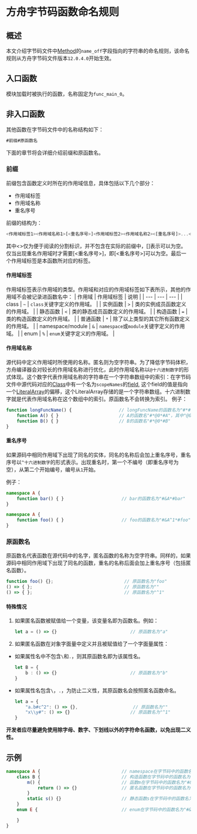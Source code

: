 # 方舟字节码函数命名规则

<!--Kit: ArkTS-->
<!--Subsystem: ArkCompiler-->
<!--Owner: @huyunhui1; @oh-rgx1; @zmw1-->
<!--Designer: @ctw-ian; @hufeng20-->
<!--Tester: @kirl75; @zsw_zhushiwei-->
<!--Adviser: @foryourself-->

## 概述
本文介绍字节码文件中[Method](arkts-bytecode-file-format.md#method)的`name_off`字段指向的字符串的命名规则，该命名规则从方舟字节码文件版本`12.0.4.0`开始生效。
## 入口函数
模块加载时被执行的函数，名称固定为`func_main_0`。
## 非入口函数
其他函数在字节码文件中的名称结构如下：
```ts
#前缀#原函数名
```
下面的章节将会详细介绍前缀和原函数名。
### 前缀
前缀包含函数定义时所在的作用域信息，具体包括以下几个部分：
* 作用域标签
* 作用域名称
* 重名序号

前缀的结构为：
```ts
<作用域标签1><作用域名称1>[<重名序号>]<作用域标签2><作用域名称2><[重名序号]>...<作用域标签n><作用域名称n>[<重名序号>]<作用域标签n+1>
```
其中<>仅为便于阅读的分割标识，并不包含在实际的前缀中，[]表示可以为空。仅当出现重名作用域时才需要[<重名序号>]，即[<重名序号>]可以为空。最后一个作用域标签是本函数所对应的标签。
#### 作用域标签
作用域标签表示作用域的类型。作用域和对应的作用域标签如下表所示，其他的作用域不会被记录进函数名中：
| 作用域 | 作用域标签 | 说明 |
| --- | --- | --- |
| class | `~` | `class`关键字定义的作用域。 |
| 实例函数 | `>` | 类的实例成员函数定义的作用域。 |
| 静态函数 | `<` | 类的静态成员函数定义的作用域。 |
| 构造函数 | `=` | 类的构造函数定义的作用域。 |
| 普通函数 | `*` | 除了以上类型的其它所有函数定义的作用域。 |
| namespace/module | `&` | `namespace`或`module`关键字定义的作用域。 |
| enum | `%` | `enum`关键字定义的作用域。 |
#### 作用域名称
源代码中定义作用域时所使用的名称。匿名则为空字符串。为了降低字节码体积，方舟编译器会对较长的作用域名称进行优化，此时作用域名称以`@十六进制数字`的形式体现。这个数字代表作用域名称的字符串在一个字符串数组中的索引：在字节码文件中源代码对应的[Class](arkts-bytecode-file-format.md#class)中有一个名为`scopeNames`的[field](arkts-bytecode-file-format.md#field), 这个field的值是指向一个[LiteralArray](arkts-bytecode-file-format.md#literalarray)的偏移，这个LiteralArray存储的是一个字符串数组。十六进制数字就是代表作用域名称在这个数组中的索引。原函数名不会转换为索引。
例子：
```ts
function longFuncName() {                  // longFuncName的函数名为"#*#longFuncName"，其中"longFuncName"是原函数名，不会转换为索引。
    function A() { }                       // A的函数名"#*@0*#A"，其中"@0"表示在其对应LiteralArray中，索引为0的字符串，此时这个字符串是"longFuncName"。即这个函数原本的名称为"#*longFuncName*#A"
    function B() { }                       // B的函数名"#*@0*#B"
}  
```
#### 重名序号
如果源码中相同作用域下出现了同名的实体，同名的名称后会加上重名序号，重名序号以`^十六进制数字`的形式表示。出现重名时，第一个不编号（即重名序号为空），从第二个开始编号，编号从`1`开始。

例子：
```ts
namespace A {
    function bar() { }                      // bar的函数名为"#&A*#bar"
}

namespace A {
    function foo() { }                      // foo的函数名为"#&A^1*#foo"，其中"^1" 为重名序号
}
```
### 原函数名
原函数名代表函数在源代码中的名字，匿名函数的名称为空字符串。同样的，如果源码中相同作用域下出现了同名的函数，重名的名称后面会加上重名序号（包括匿名函数）。

```ts
function foo() {};                           // 原函数名为"foo"
() => { };                                   // 原函数名为""
() => { };                                   // 原函数名为"^1"
```

#### 特殊情况
1. 如果匿名函数被赋值给一个变量，该变量名即为函数名。例如：
    ```ts
    let a = () => {}                            // 原函数名为"a"
    ```
2. 如果匿名函数在对象字面量中定义并且被赋值给了一个字面量属性：
* 如果属性名中不包含`\`和`.`，则其原函数名即为该属性名。
    ```ts
    let B = {
        b : () => {}                            // 原函数名为"b"
    }
    ```
* 如果属性名包含`\`，`.`，为防止二义性，其原函数名会按照匿名函数命名。
    ```ts
    let a = {
        "a.b#c^2": () => {},                     // 原函数名为""
        "x\\y#": () => {}                       // 原函数名为"^1"
    }
    ```

**开发者应尽量避免使用除字母、数字、下划线以外的字符命名函数，以免出现二义性。**
## 示例
```ts
namespace A {                               // namespace在字节码中的函数名为"#&#A"
    class B {                               // 构造函数在字节码中的函数名为"#&A~B=#B"
        m() {                               // 函数m在字节码中的函数名为"#&A~B>#m"
            return () => {}                 // 匿名函数在字节码中的函数名为"#&A~B>m*#"
        }
        static s() {}                       // 静态函数s在字节码中的函数名为"#&A~B<#s"
    }
    enum E {                                // enum在字节码中的函数名为"#&A%#E"

    }
}
```